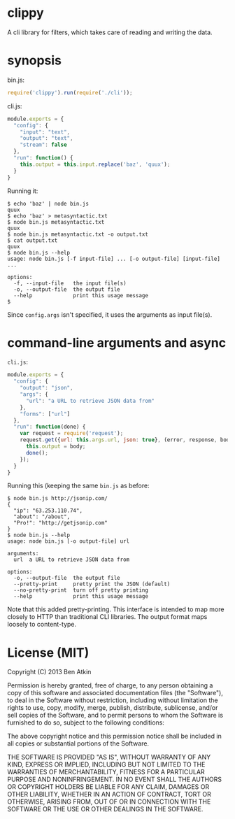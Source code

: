# clippy

A cli library for filters, which takes care of reading and writing the data.

# synopsis

bin.js:

``` javascript
require('clippy').run(require('./cli'));
```

cli.js:

``` javascript
module.exports = {
  "config": {
    "input": "text",
    "output": "text",
    "stream": false
  },
  "run": function() {
    this.output = this.input.replace('baz', 'quux');
  }
}
```

Running it:

```
$ echo 'baz' | node bin.js
quux
$ echo 'baz' > metasyntactic.txt
$ node bin.js metasyntactic.txt
quux
$ node bin.js metasyntactic.txt -o output.txt
$ cat output.txt
quux
$ node bin.js --help
usage: node bin.js [-f input-file] ... [-o output-file] [input-file] ...

options:
  -f, --input-file   the input file(s)
  -o, --output-file  the output file
  --help             print this usage message
$
```

Since `config.args` isn't specified, it uses the arguments as input file(s).

# command-line arguments and async

`cli.js`:

``` javascript
module.exports = {
  "config": {
    "output": "json",
    "args": {
      "url": "a URL to retrieve JSON data from"
    },
    "forms": ["url"]
  },
  "run": function(done) {
    var request = require('request');
    request.get({url: this.args.url, json: true}, (error, response, body) {
      this.output = body;
      done();
    });
  }
}
```

Running this (keeping the same `bin.js` as before:

```
$ node bin.js http://jsonip.com/
{
  "ip": "63.253.110.74",
  "about": "/about",
  "Pro!": "http://getjsonip.com"
}
$ node bin.js --help
usage: node bin.js [-o output-file] url

arguments:
  url  a URL to retrieve JSON data from

options:
  -o, --output-file  the output file
  --pretty-print     pretty print the JSON (default)
  --no-pretty-print  turn off pretty printing
  --help             print this usage message
```

Note that this added pretty-printing. This interface is intended to map more
closely to HTTP than traditional CLI libraries. The output format maps loosely
to content-type.

# License (MIT)

Copyright (C) 2013 Ben Atkin

Permission is hereby granted, free of charge, to any person obtaining a copy of this software and associated documentation files (the "Software"), to deal in the Software without restriction, including without limitation the rights to use, copy, modify, merge, publish, distribute, sublicense, and/or sell copies of the Software, and to permit persons to whom the Software is furnished to do so, subject to the following conditions:

The above copyright notice and this permission notice shall be included in all copies or substantial portions of the Software.

THE SOFTWARE IS PROVIDED "AS IS", WITHOUT WARRANTY OF ANY KIND, EXPRESS OR IMPLIED, INCLUDING BUT NOT LIMITED TO THE WARRANTIES OF MERCHANTABILITY, FITNESS FOR A PARTICULAR PURPOSE AND NONINFRINGEMENT. IN NO EVENT SHALL THE AUTHORS OR COPYRIGHT HOLDERS BE LIABLE FOR ANY CLAIM, DAMAGES OR OTHER LIABILITY, WHETHER IN AN ACTION OF CONTRACT, TORT OR OTHERWISE, ARISING FROM, OUT OF OR IN CONNECTION WITH THE SOFTWARE OR THE USE OR OTHER DEALINGS IN THE SOFTWARE.

